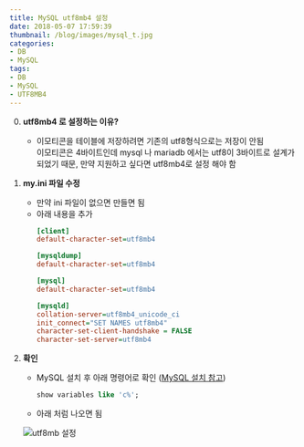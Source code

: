 ```yaml
---
title: MySQL utf8mb4 설정
date: 2018-05-07 17:59:39
thumbnail: /blog/images/mysql_t.jpg
categories: 
- DB
- MySQL
tags:
- DB
- MySQL
- UTF8MB4
---
```


0. **utf8mb4 로 설정하는 이유?**
    * 이모티콘을 테이블에 저장하려면 기존의 utf8형식으로는 저장이 안됨  
    이모티콘은 4바이트인데 mysql 나 mariadb 에서는 utf8이 3바이트로 설계가 되었기 때문, 
    만약 지원하고 싶다면 utf8mb4로 설정 해야 함
    
    <!--more-->

1. **my.ini 파일 수정**
    * 만약 ini 파일이 없으면 만들면 됨
    * 아래 내용을 추가
        ```ini <small>utf8mb4 설정</small>
        [client] 
        default-character-set=utf8mb4
        
        [mysqldump]
        default-character-set=utf8mb4
        
        [mysql]
        default-character-set=utf8mb4
        
        [mysqld]
        collation-server=utf8mb4_unicode_ci
        init_connect="SET NAMES utf8mb4"
        character-set-client-handshake = FALSE
        character-set-server=utf8mb4
        ```
    
2. **확인**
    * MySQL 설치 후 아래 명령어로 확인 ([MySQL 설치 참고](/blog/2018/05/07/db-mysql "MySQL 설치 방법")) 
        ```sql <small>명령어</small>
        show variables like 'c%';
        ```
    * 아래 처럼 나오면 됨
    
    ![utf8mb 설정](/blog/images/posts/2018-05-07-db-mysql-2.png "utf8mb 설정")
